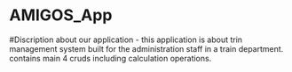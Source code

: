 # AMIGOS_App
#Discription about our application - this application is about trin management system built for the administration staff in a train department. contains main 4 cruds including calculation operations.
